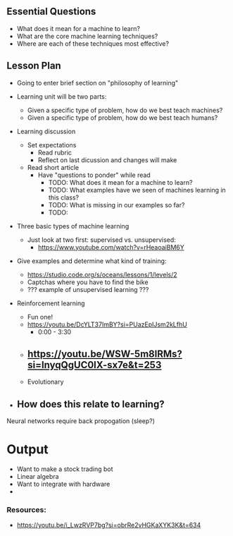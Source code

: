 ## Essential Questions

- What does it mean for a machine to learn?
- What are the core machine learning techniques?
- Where are each of these techniques most effective?

## Lesson Plan

- Going to enter brief section on "philosophy of learning"
- Learning unit will be two parts:
    - Given a specific type of problem, how do we best teach machines?
    - Given a specific type of problem, how do we best teach humans?
- Learning discussion
    - Set expectations
        - Read rubric
        - Reflect on last dicussion and changes will make
    - Read short article
        - Have "questions to ponder" while read
            - TODO: What does it mean for a machine to learn?
            - TODO: What examples have we seen of machines learning in this class?
            - TODO: What is missing in our examples so far?
            - TODO: 

- Three basic types of machine learning
    - Just look at two first: supervised vs. unsupervised:
        - https://www.youtube.com/watch?v=rHeaoaiBM6Y
- Give examples and determine what kind of training:
    - https://studio.code.org/s/oceans/lessons/1/levels/2
    - Captchas where you have to find the bike
    - ??? example of unsupervised learning ???
- Reinforcement learning
    - Fun one!
    - https://youtu.be/DcYLT37ImBY?si=PUazEpIJsm2kLfhU
        - 0:00 - 3:30
    - https://youtu.be/WSW-5m8lRMs?si=lnyqQgUC0IX-sx7e&t=253
        - 
    - Evolutionary
- How does this relate to learning?
    - 

Neural networks require back propogation (sleep?)



# Output

- Want to make a stock trading bot
- Linear algebra
- Want to integrate with hardware
- 

### Resources:

- https://youtu.be/i_LwzRVP7bg?si=obrRe2vHGKaXYK3K&t=634
